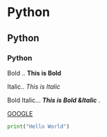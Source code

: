 # Python

## Python

### Python

Bold .. **This is Bold**

Italic.. *This is Italic*

Bold Italic... ***This is Bold &Italic*** .

[GOOGLE](www.google.com)

```python 
print("Hello World")
```
